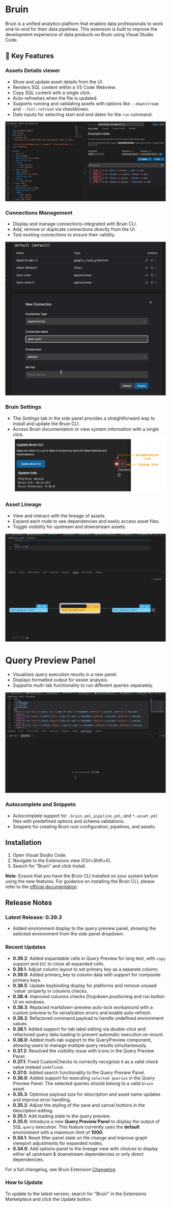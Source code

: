 # Bruin

Bruin is a unified analytics platform that enables data professionals to work end-to-end for their data pipelines. This extension is built to improve the development experience of data products on Bruin using Visual Studio Code.

## 🚀 Key Features

### Assets Details viewer
- Show and update asset details from the UI.
- Renders SQL content within a VS Code Webview.
- Copy SQL content with a single click.
- Auto-refreshes when the file is updated.
- Supports running and validating assets with options like `--downstream` and `--full-refresh` via checkboxes.
- Date inputs for selecting start and end dates for the `run` command.


![GIF of Asset Details Panel](https://github.com/bruin-data/bruin-vscode/blob/main/screenshots/asset-details-tab-new.gif?raw=true)

### Connections Management
- Display and manage connections integrated with Bruin CLI.
- Add, remove or duplicate connections directly from the UI.
- Test exsiting connections to ensure their validity.

![GIF of Connection Manager](https://github.com/bruin-data/bruin-vscode/blob/main/screenshots/manage-connections.gif?raw=true)

### Bruin Settings
- The *Settings* tab in the side panel provides a straightforward way to install and update the Bruin CLI.
- Access Bruin documentation or view system information with a single click.
![Screenshot of Settings Tab](https://github.com/bruin-data/bruin-vscode/blob/main/screenshots/bruin-settings.png?raw=true)

### Asset Lineage
- View and interact with the lineage of assets.
- Expand each node to see dependencies and easily access asset files.
- Toggle visibility for upstream and downstream assets.

![GIF of Lineage Panel](https://github.com/bruin-data/bruin-vscode/blob/main/screenshots/lineage-panel-with-options.gif?raw=true)

# Query Preview Panel
- Visualizes query execution results in a new panel.
- Displays formatted output for easier analysis.
- Supports multi-tab functionality to run different queries separately.

![GIF of Lineage Panel](https://github.com/bruin-data/bruin-vscode/blob/main/screenshots/query-preview-options.gif?raw=true)

### Autocomplete and Snippets
- Autocomplete support for `.bruin.yml`, `pipeline.yml`, and `*.asset.yml` files with predefined options and schema validations.
- Snippets for creating Bruin root configuration, pipelines, and assets.


## Installation

1. Open Visual Studio Code.
2. Navigate to the Extensions view (Ctrl+Shift+X).
3. Search for "Bruin" and click Install.

**Note**: Ensure that you have the Bruin CLI installed on your system before using the new features. For guidance on installing the Bruin CLI, please refer to the [official documentation](https://github.com/bruin-data/bruin).


## Release Notes

### Latest Release: 0.39.3
- Added environment display to the query preview panel, showing the selected environment from the side panel dropdown.

### Recent Updates
- **0.39.2**: Added expandable cells in Query Preview for long text, with `copy` support and `ESC` to close all expanded cells.
- **0.39.1**: Adjust column layout to set primary key as a separate column.
- **0.39.0**: Added primary_key to column data with support for composite primary keys.
- **0.38.5**: Update keybinding display for platforms and remove unused 'value' property in columns checks.
- **0.38.4**: Improved columns checks Dropdown positioning and run button UI on windows.
- **0.38.3**: Replaced markdown-preview auto-lock workaround with a custom preview to fix serialization errors and enable auto-refresh.
- **0.38.2**: Refactored command payload to handle undefined environment values.
- **0.38.1**: Added support for tab label editing via double-click and refactored query data loading to prevent automatic execution on mount.
- **0.38.0**: Added multi-tab support to the QueryPreview component, allowing users to manage multiple query results simultaneously.
- **0.37.2**: Resolved the visibility issue with icons in the Query Preview Panel.
- **0.37.1**: Fixed CustomChecks to correctly recognize `0` as a valid check value instead `undefined`.
- **0.37.0**: Added search functionality to the Query Preview Panel.
- **0.36.0**: Added support for executing `selected queries` in the Query Preview Panel. The selected queries should belong to a valid `bruin` asset.
- **0.35.3**: Optimize payload size for description and asset name updates and improve error handling.
- **0.35.2**: Adjust the styling of the save and cancel buttons in the description editing.
- **0.35.1**: Add loading state to the query preview.
- **0.35.0**: Introduce a new **Query Preview Panel** to display the output of SQL `query` execution. This feature currently uses the **default** environment with a maximum limit of **1000**.
- **0.34.1**: Reset filter panel state on file change and improve graph viewport adjustments for expanded nodes.
- **0.34.0**: Add options panel to the lineage view with choices to display either all upstream & downstream dependencies or only direct dependencies.

For a full changelog, see Bruin Extension [Changelog](https://marketplace.visualstudio.com/items/bruin.bruin/changelog).


### How to Update

To update to the latest version, search for "Bruin" in the Extensions Marketplace and click the Update button.
